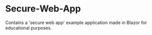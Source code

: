 # Secure-Web-App
Contains a 'secure web app' example application made in Blazor for educational purposes.
